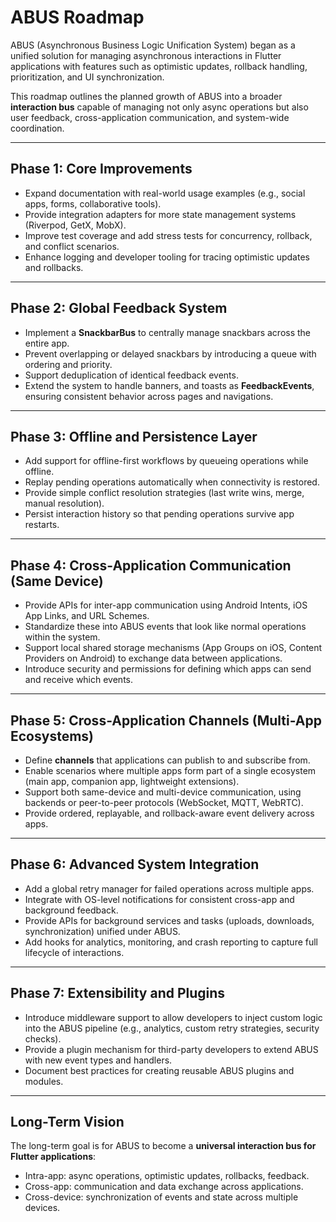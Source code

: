 # ABUS Roadmap

ABUS (Asynchronous Business Logic Unification System) began as a unified solution for managing asynchronous interactions in Flutter applications with features such as optimistic updates, rollback handling, prioritization, and UI synchronization.

This roadmap outlines the planned growth of ABUS into a broader **interaction bus** capable of managing not only async operations but also user feedback, cross-application communication, and system-wide coordination.

---

## Phase 1: Core Improvements
- Expand documentation with real-world usage examples (e.g., social apps, forms, collaborative tools).
- Provide integration adapters for more state management systems (Riverpod, GetX, MobX).
- Improve test coverage and add stress tests for concurrency, rollback, and conflict scenarios.
- Enhance logging and developer tooling for tracing optimistic updates and rollbacks.

---

## Phase 2: Global Feedback System
- Implement a **SnackbarBus** to centrally manage snackbars across the entire app.
- Prevent overlapping or delayed snackbars by introducing a queue with ordering and priority.
- Support deduplication of identical feedback events.
- Extend the system to handle banners, and toasts as **FeedbackEvents**, ensuring consistent behavior across pages and navigations.

---

## Phase 3: Offline and Persistence Layer
- Add support for offline-first workflows by queueing operations while offline.
- Replay pending operations automatically when connectivity is restored.
- Provide simple conflict resolution strategies (last write wins, merge, manual resolution).
- Persist interaction history so that pending operations survive app restarts.

---

## Phase 4: Cross-Application Communication (Same Device)
- Provide APIs for inter-app communication using Android Intents, iOS App Links, and URL Schemes.
- Standardize these into ABUS events that look like normal operations within the system.
- Support local shared storage mechanisms (App Groups on iOS, Content Providers on Android) to exchange data between applications.
- Introduce security and permissions for defining which apps can send and receive which events.

---

## Phase 5: Cross-Application Channels (Multi-App Ecosystems)
- Define **channels** that applications can publish to and subscribe from.
- Enable scenarios where multiple apps form part of a single ecosystem (main app, companion app, lightweight extensions).
- Support both same-device and multi-device communication, using backends or peer-to-peer protocols (WebSocket, MQTT, WebRTC).
- Provide ordered, replayable, and rollback-aware event delivery across apps.

---

## Phase 6: Advanced System Integration
- Add a global retry manager for failed operations across multiple apps.
- Integrate with OS-level notifications for consistent cross-app and background feedback.
- Provide APIs for background services and tasks (uploads, downloads, synchronization) unified under ABUS.
- Add hooks for analytics, monitoring, and crash reporting to capture full lifecycle of interactions.

---

## Phase 7: Extensibility and Plugins
- Introduce middleware support to allow developers to inject custom logic into the ABUS pipeline (e.g., analytics, custom retry strategies, security checks).
- Provide a plugin mechanism for third-party developers to extend ABUS with new event types and handlers.
- Document best practices for creating reusable ABUS plugins and modules.

---

## Long-Term Vision
The long-term goal is for ABUS to become a **universal interaction bus for Flutter applications**:
- Intra-app: async operations, optimistic updates, rollbacks, feedback.
- Cross-app: communication and data exchange across applications.
- Cross-device: synchronization of events and state across multiple devices.

